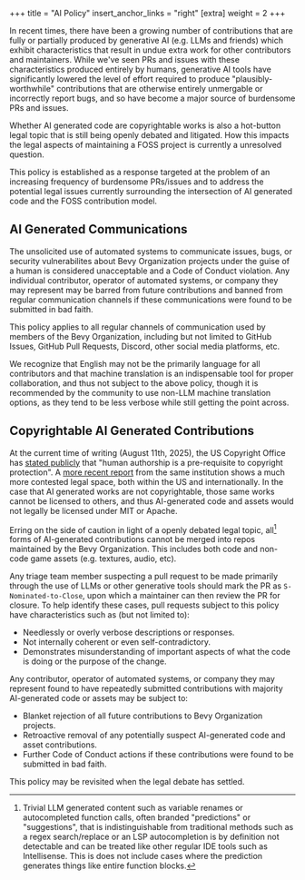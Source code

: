 +++
title = "AI Policy"
insert_anchor_links = "right"
[extra]
weight = 2
+++

In recent times, there have been a growing number of contributions that are fully or 
partially produced by generative AI (e.g. LLMs and friends) which exhibit 
characteristics that result in undue extra work for other contributors and maintainers. 
While we've seen PRs and issues with these characteristics produced entirely by 
humans, generative AI tools have significantly lowered the level of effort required to produce 
"plausibly-worthwhile" contributions that are otherwise entirely unmergable or
incorrectly report bugs, and so have become a major source of burdensome PRs and
issues.

Whether AI generated code are copyrightable works is also a hot-button legal topic that is 
still being openly debated and litigated. How this impacts the legal aspects of maintaining
a FOSS project is currently a unresolved question.

This policy is established as a response targeted at the problem of an 
increasing frequency of burdensome PRs/issues and to address the potential legal issues
currently surrounding the intersection of AI generated code and the FOSS contribution model.

## AI Generated Communications
The unsolicited use of automated systems to communicate issues, bugs, or security vulnerabilites
about Bevy Organization projects under the guise of a human is considered unacceptable
and a Code of Conduct violation. Any individual contributor, operator of automated systems,
or company they may represent may be barred from future contributions and banned from regular
communication channels if these communications were found to be submitted in bad faith.

This policy applies to all regular channels of communication used by members of the 
Bevy Organization, including but not limited to GitHub Issues, GitHub Pull Requests, Discord, 
other social media platforms, etc.

We recognize that English may not be the primarily language for all contributors and that 
machine translation is an indispensable tool for proper collaboration, and thus not subject to
the above policy, though it is recommended by the community to use non-LLM machine translation
options, as they tend to be less verbose while still getting the point across.

## Copyrightable AI Generated Contributions
At the current time of writing (August 11th, 2025), the US Copyright Office has
[stated publicly][us-copyright-office-response] that "human authorship is a
pre-requisite to copyright protection". A [more recent report][us-copyright-office-report] 
from the same institution shows a much more contested legal space, both within the US and 
internationally. In the case that AI generated works are not copyrightable, those same works 
cannot be licensed to others, and thus AI-generated code and assets would not legally be 
licensed under MIT or Apache.

Erring on the side of caution in light of a openly debated legal topic, 
all[^1] forms of AI-generated contributions cannot be merged into repos maintained 
by the Bevy Organization. This includes both code and non-code game assets (e.g. textures,
audio, etc).

Any triage team member suspecting a pull request to be made primarily through the use of 
LLMs or other generative tools should mark the PR as `S-Nominated-to-Close`, upon which a 
maintainer can then review the PR for closure. To help identify these cases, 
pull requests subject to this policy have characteristics such as (but not limited to): 

 * Needlessly or overly verbose descriptions or responses.
 * Not internally coherent or even self-contradictory.
 * Demonstrates misunderstanding of important aspects of what the code is doing 
   or the purpose of the change.

Any contributor, operator of automated systems, or company they may represent found to
have repeatedly submitted contributions with majority AI-generated code or assets may be 
subject to:

 * Blanket rejection of all future contributions to Bevy Organization projects.
 * Retroactive removal of any potentially suspect AI-generated code and asset contributions.
 * Further Code of Conduct actions if these contributions were found to be submitted in bad faith.

This policy may be revisited when the legal debate has settled.

[us-copyright-office-response]: https://www.copyright.gov/rulings-filings/review-board/docs/a-recent-entrance-to-paradise.pdf
[us-copyright-office-report]: https://www.copyright.gov/ai/Copyright-and-Artificial-Intelligence-Part-2-Copyrightability-Report.pdf

[^1]: Trivial LLM generated content such as variable renames or autocompleted function calls, often branded "predictions" or "suggestions", that is indistinguishable from traditional methods such as a regex search/replace or an LSP autocompletion is by definition not detectable and can be treated like other regular IDE tools such as Intellisense. 
This is does not include cases where the prediction generates things like entire function blocks. 